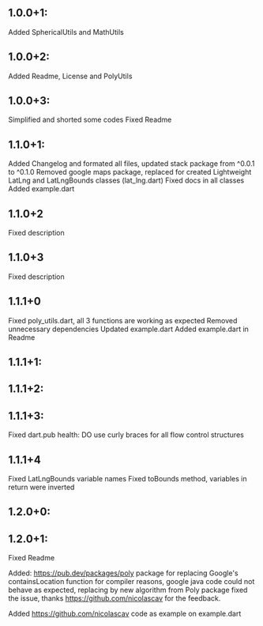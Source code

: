 ## 1.0.0+1:
Added SphericalUtils and MathUtils

## 1.0.0+2:
Added Readme, License and PolyUtils

## 1.0.0+3:
Simplified and shorted some codes
Fixed Readme

## 1.1.0+1:
Added Changelog and formated all files, updated stack package from ^0.0.1 to ^0.1.0
Removed google maps package, replaced for created Lightweight LatLng and LatLngBounds classes (lat_lng.dart)
Fixed docs in all classes
Added example.dart

## 1.1.0+2
Fixed description

## 1.1.0+3
Fixed description

## 1.1.1+0
Fixed poly_utils.dart, all 3 functions are working as expected
Removed unnecessary dependencies
Updated example.dart
Added example.dart in Readme

## 1.1.1+1:
## 1.1.1+2:
## 1.1.1+3:
Fixed dart.pub health:
DO use curly braces for all flow control structures

## 1.1.1+4
Fixed LatLngBounds variable names
Fixed toBounds method, variables in return were inverted

## 1.2.0+0:
## 1.2.0+1:
Fixed Readme

Added: https://pub.dev/packages/poly package for replacing Google's containsLocation function for compiler reasons, google java code could not behave as expected, replacing by new algorithm from Poly package fixed the issue, thanks https://github.com/nicolascav for the feedback.

Added https://github.com/nicolascav code as example on example.dart